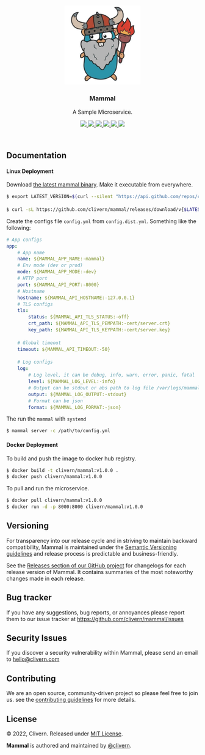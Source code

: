 <p align="center">
    <img src="/static/logo.png?v=1.0.0" width="200" />
    <h3 align="center">Mammal</h3>
    <p align="center">A Sample Microservice.</p>
    <p align="center">
        <a href="https://github.com/clivern/mammal/actions/workflows/build.yml">
            <img src="https://github.com/clivern/mammal/actions/workflows/build.yml/badge.svg">
        </a>
        <a href="https://github.com/clivern/mammal/actions">
            <img src="https://github.com/clivern/mammal/workflows/Release/badge.svg">
        </a>
        <a href="https://github.com/clivern/mammal/releases">
            <img src="https://img.shields.io/badge/Version-1.0.0-9B59B6.svg">
        </a>
        <a href="https://goreportcard.com/report/github.com/clivern/mammal">
            <img src="https://goreportcard.com/badge/github.com/clivern/mammal?v=1.0.0">
        </a>
        <a href="https://godoc.org/github.com/clivern/mammal">
            <img src="https://godoc.org/github.com/clivern/mammal?status.svg">
        </a>
        <a href="https://github.com/clivern/mammal/blob/master/LICENSE">
            <img src="https://img.shields.io/badge/LICENSE-MIT-E74C3C.svg">
        </a>
    </p>
</p>
<br/>


## Documentation

#### Linux Deployment

Download [the latest mammal binary](https://github.com/clivern/mammal/releases). Make it executable from everywhere.

```zsh
$ export LATEST_VERSION=$(curl --silent "https://api.github.com/repos/clivern/mammal/releases/latest" | jq '.tag_name' | sed -E 's/.*"([^"]+)".*/\1/' | tr -d v)

$ curl -sL https://github.com/clivern/mammal/releases/download/v{$LATEST_VERSION}/mammal_{$LATEST_VERSION}_Linux_x86_64.tar.gz | tar xz
```

Create the configs file `config.yml` from `config.dist.yml`. Something like the following:

```yaml
# App configs
app:
    # App name
    name: ${MAMMAL_APP_NAME:-mammal}
    # Env mode (dev or prod)
    mode: ${MAMMAL_APP_MODE:-dev}
    # HTTP port
    port: ${MAMMAL_API_PORT:-8000}
    # Hostname
    hostname: ${MAMMAL_API_HOSTNAME:-127.0.0.1}
    # TLS configs
    tls:
        status: ${MAMMAL_API_TLS_STATUS:-off}
        crt_path: ${MAMMAL_API_TLS_PEMPATH:-cert/server.crt}
        key_path: ${MAMMAL_API_TLS_KEYPATH:-cert/server.key}

    # Global timeout
    timeout: ${MAMMAL_API_TIMEOUT:-50}

    # Log configs
    log:
        # Log level, it can be debug, info, warn, error, panic, fatal
        level: ${MAMMAL_LOG_LEVEL:-info}
        # Output can be stdout or abs path to log file /var/logs/mammal.log
        output: ${MAMMAL_LOG_OUTPUT:-stdout}
        # Format can be json
        format: ${MAMMAL_LOG_FORMAT:-json}
```

The run the `mammal` with `systemd`

```zsh
$ mammal server -c /path/to/config.yml
```


#### Docker Deployment

To build and push the image to docker hub registry.

```zsh
$ docker build -t clivern/mammal:v1.0.0 .
$ docker push clivern/mammal:v1.0.0
```

To pull and run the microservice.

```zsh
$ docker pull clivern/mammal:v1.0.0
$ docker run -d -p 8000:8000 clivern/mammal:v1.0.0
```


## Versioning

For transparency into our release cycle and in striving to maintain backward compatibility, Mammal is maintained under the [Semantic Versioning guidelines](https://semver.org/) and release process is predictable and business-friendly.

See the [Releases section of our GitHub project](https://github.com/clivern/mammal/releases) for changelogs for each release version of Mammal. It contains summaries of the most noteworthy changes made in each release.


## Bug tracker

If you have any suggestions, bug reports, or annoyances please report them to our issue tracker at https://github.com/clivern/mammal/issues


## Security Issues

If you discover a security vulnerability within Mammal, please send an email to [hello@clivern.com](mailto:hello@clivern.com)


## Contributing

We are an open source, community-driven project so please feel free to join us. see the [contributing guidelines](CONTRIBUTING.md) for more details.


## License

© 2022, Clivern. Released under [MIT License](https://opensource.org/licenses/mit-license.php).

**Mammal** is authored and maintained by [@clivern](http://github.com/clivern).
